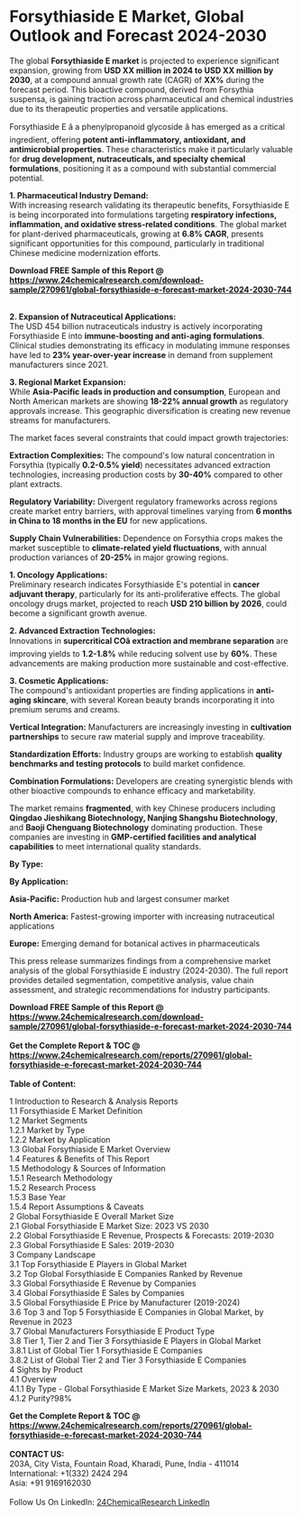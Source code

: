 <h1>Forsythiaside E Market, Global Outlook and Forecast 2024-2030</h1><p>The global <strong>Forsythiaside E market</strong> is projected to experience significant expansion, growing from <strong>USD XX million in 2024 to USD XX million by 2030</strong>, at a compound annual growth rate (CAGR) of <strong>XX%</strong> during the forecast period. This bioactive compound, derived from Forsythia suspensa, is gaining traction across pharmaceutical and chemical industries due to its therapeutic properties and versatile applications.</p><p>Forsythiaside E â a phenylpropanoid glycoside â has emerged as a critical ingredient, offering <strong>potent anti-inflammatory, antioxidant, and antimicrobial properties</strong>. These characteristics make it particularly valuable for <strong>drug development, nutraceuticals, and specialty chemical formulations</strong>, positioning it as a compound with substantial commercial potential.</p><p><strong>1. Pharmaceutical Industry Demand:</strong><br>
With increasing research validating its therapeutic benefits, Forsythiaside E is being incorporated into formulations targeting <strong>respiratory infections, inflammation, and oxidative stress-related conditions</strong>. The global market for plant-derived pharmaceuticals, growing at <strong>6.8% CAGR</strong>, presents significant opportunities for this compound, particularly in traditional Chinese medicine modernization efforts.</p><div><b>Download FREE Sample of this Report @ 
            <a href="https://www.24chemicalresearch.com/download-sample/270961/global-forsythiaside-e-forecast-market-2024-2030-744">
            https://www.24chemicalresearch.com/download-sample/270961/global-forsythiaside-e-forecast-market-2024-2030-744</a></b></div><br><p><strong>2. Expansion of Nutraceutical Applications:</strong><br>
The USD 454 billion nutraceuticals industry is actively incorporating Forsythiaside E into <strong>immune-boosting and anti-aging formulations</strong>. Clinical studies demonstrating its efficacy in modulating immune responses have led to <strong>23% year-over-year increase</strong> in demand from supplement manufacturers since 2021.</p><p><strong>3. Regional Market Expansion:</strong><br>
While <strong>Asia-Pacific leads in production and consumption</strong>, European and North American markets are showing <strong>18-22% annual growth</strong> as regulatory approvals increase. This geographic diversification is creating new revenue streams for manufacturers.</p><p>The market faces several constraints that could impact growth trajectories:</p><p><strong>Extraction Complexities:</strong> The compound's low natural concentration in Forsythia (typically <strong>0.2-0.5% yield</strong>) necessitates advanced extraction technologies, increasing production costs by <strong>30-40%</strong> compared to other plant extracts.</p><p><strong>Regulatory Variability:</strong> Divergent regulatory frameworks across regions create market entry barriers, with approval timelines varying from <strong>6 months in China to 18 months in the EU</strong> for new applications.</p><p><strong>Supply Chain Vulnerabilities:</strong> Dependence on Forsythia crops makes the market susceptible to <strong>climate-related yield fluctuations</strong>, with annual production variances of <strong>20-25%</strong> in major growing regions.</p><p><strong>1. Oncology Applications:</strong><br>
Preliminary research indicates Forsythiaside E's potential in <strong>cancer adjuvant therapy</strong>, particularly for its anti-proliferative effects. The global oncology drugs market, projected to reach <strong>USD 210 billion by 2026</strong>, could become a significant growth avenue.</p><p><strong>2. Advanced Extraction Technologies:</strong><br>
Innovations in <strong>supercritical COâ extraction and membrane separation</strong> are improving yields to <strong>1.2-1.8%</strong> while reducing solvent use by <strong>60%</strong>. These advancements are making production more sustainable and cost-effective.</p><p><strong>3. Cosmetic Applications:</strong><br>
The compound's antioxidant properties are finding applications in <strong>anti-aging skincare</strong>, with several Korean beauty brands incorporating it into premium serums and creams.</p><p><strong>Vertical Integration:</strong> Manufacturers are increasingly investing in <strong>cultivation partnerships</strong> to secure raw material supply and improve traceability.</p><p><strong>Standardization Efforts:</strong> Industry groups are working to establish <strong>quality benchmarks and testing protocols</strong> to build market confidence.</p><p><strong>Combination Formulations:</strong> Developers are creating synergistic blends with other bioactive compounds to enhance efficacy and marketability.</p><p>The market remains <strong>fragmented</strong>, with key Chinese producers including <strong>Qingdao Jieshikang Biotechnology, Nanjing Shangshu Biotechnology</strong>, and <strong>Baoji Chenguang Biotechnology</strong> dominating production. These companies are investing in <strong>GMP-certified facilities and analytical capabilities</strong> to meet international quality standards.</p><p><strong>By Type:</strong></p><p><strong>By Application:</strong></p><p><strong>Asia-Pacific:</strong> Production hub and largest consumer market</p><p><strong>North America:</strong> Fastest-growing importer with increasing nutraceutical applications</p><p><strong>Europe:</strong> Emerging demand for botanical actives in pharmaceuticals</p><p>This press release summarizes findings from a comprehensive market analysis of the global Forsythiaside E industry (2024-2030). The full report provides detailed segmentation, competitive analysis, value chain assessment, and strategic recommendations for industry participants.</p><div><b>Download FREE Sample of this Report @ 
            <a href="https://www.24chemicalresearch.com/download-sample/270961/global-forsythiaside-e-forecast-market-2024-2030-744">
            https://www.24chemicalresearch.com/download-sample/270961/global-forsythiaside-e-forecast-market-2024-2030-744</a></b></div><br><div><b>Get the Complete Report & TOC @ 
            <a href="https://www.24chemicalresearch.com/reports/270961/global-forsythiaside-e-forecast-market-2024-2030-744">
            https://www.24chemicalresearch.com/reports/270961/global-forsythiaside-e-forecast-market-2024-2030-744</a></b></div><br>
            <b>Table of Content:</b><p>1 Introduction to Research & Analysis Reports<br />
    1.1 Forsythiaside E Market Definition<br />
    1.2 Market Segments<br />
        1.2.1 Market by Type<br />
        1.2.2 Market by Application<br />
    1.3 Global Forsythiaside E Market Overview<br />
    1.4 Features & Benefits of This Report<br />
    1.5 Methodology & Sources of Information<br />
        1.5.1 Research Methodology<br />
        1.5.2 Research Process<br />
        1.5.3 Base Year<br />
        1.5.4 Report Assumptions & Caveats<br />
2 Global Forsythiaside E Overall Market Size<br />
    2.1 Global Forsythiaside E Market Size: 2023 VS 2030<br />
    2.2 Global Forsythiaside E Revenue, Prospects & Forecasts: 2019-2030<br />
    2.3 Global Forsythiaside E Sales: 2019-2030<br />
3 Company Landscape<br />
    3.1 Top Forsythiaside E Players in Global Market<br />
    3.2 Top Global Forsythiaside E Companies Ranked by Revenue<br />
    3.3 Global Forsythiaside E Revenue by Companies<br />
    3.4 Global Forsythiaside E Sales by Companies<br />
    3.5 Global Forsythiaside E Price by Manufacturer (2019-2024)<br />
    3.6 Top 3 and Top 5 Forsythiaside E Companies in Global Market, by Revenue in 2023<br />
    3.7 Global Manufacturers Forsythiaside E Product Type<br />
    3.8 Tier 1, Tier 2 and Tier 3 Forsythiaside E Players in Global Market<br />
        3.8.1 List of Global Tier 1 Forsythiaside E Companies<br />
        3.8.2 List of Global Tier 2 and Tier 3 Forsythiaside E Companies<br />
4 Sights by Product<br />
    4.1 Overview<br />
        4.1.1 By Type - Global Forsythiaside E Market Size Markets, 2023 & 2030<br />
        4.1.2 Purity?98%<br />
 </p><div><b>Get the Complete Report & TOC @ 
            <a href="https://www.24chemicalresearch.com/reports/270961/global-forsythiaside-e-forecast-market-2024-2030-744">
            https://www.24chemicalresearch.com/reports/270961/global-forsythiaside-e-forecast-market-2024-2030-744</a></b></div><br><b>CONTACT US:</b><br>
            203A, City Vista, Fountain Road, Kharadi, Pune, India - 411014<br>
            International: +1(332) 2424 294<br>
            Asia: +91 9169162030 <br><br>
            Follow Us On LinkedIn: <a href="https://www.linkedin.com/company/24chemicalresearch/">24ChemicalResearch LinkedIn</a>